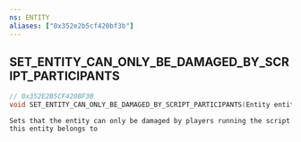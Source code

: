 ```yaml
---
ns: ENTITY
aliases: ["0x352e2b5cf420bf3b"]
---
```

## SET_ENTITY_CAN_ONLY_BE_DAMAGED_BY_SCRIPT_PARTICIPANTS

```c
// 0x352E2B5CF420BF3B
void SET_ENTITY_CAN_ONLY_BE_DAMAGED_BY_SCRIPT_PARTICIPANTS(Entity entity, bool OnlyDamagedWhenRunningScript);
```

```
Sets that the entity can only be damaged by players running the script this entity belongs to
```
